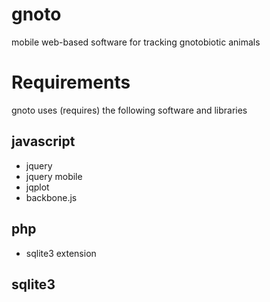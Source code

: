 gnoto
=====

mobile web-based software for tracking gnotobiotic animals

Requirements
=====
gnoto uses (requires) the following software and libraries

javascript
-----
* jquery
* jquery mobile
* jqplot
* backbone.js

php
-----
* sqlite3 extension

sqlite3
-----

